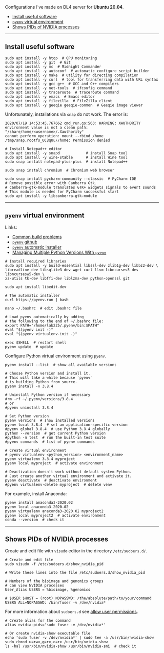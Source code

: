 Configurations I've made on DL4 server for **Ubuntu 20.04**.

   - [Install useful software](#software)
   - [`pyenv` virtual environment](#pyenv)
   - [Shows PIDs of NVIDIA processes](#permissions)

---
## <a name="software" />Install useful software

```shell script
sudo apt install -y htop  # CPU monitoring
sudo apt install -y git  # Git
sudo apt install -y mc  # Midnight Commander
sudo apt install -y autoconf  # automatic configure script builder
sudo apt install -y make  # utility for directing compilation
sudo apt install -y curl  # tool for transferring data with URL syntax
sudo apt install -y gcc g++  # GCC and C++ compilers
sudo apt install -y net-tools  # ifconfig command
sudo apt install -y traceroute  # traceroute command
sudo apt install -y emacs  # Emacs editor
sudo apt install -y filezilla  # FileZilla client
sudo apt install -y geeqie geeqie-common  # Geeqie image viewer
```

Unfortunately, installations via `snap` do not work.
The error is:

```text
2020/07/19 14:53:45.767662 cmd_run.go:563: WARNING: XAUTHORITY environment value is not a clean path: "/share/home/<username>/.Xauthority"
cannot perform operation: mount --rbind /home /tmp/snap.rootfs_UCBqUu//home: Permission denied
```

```shell script
# Install Notepad++ editor
sudo apt install -y snapd            # install Snap tool
sudo apt install -y wine-stable      # install Wine tool
sudo snap install notepad-plus-plus  # install Notepad++

sudo snap install chromium  # Chromium web browser

sudo snap install pycharm-community --classic  # PyCharm IDE
# Remove possible error with Canberra Gtk.
# canberra-gtk-module translates GTK+ widgets signals to event sounds
# This module is needed for PyCharm successful start
sudo apt install -y libcanberra-gtk-module
```

---
## <a name="pyenv" />`pyenv` virtual environment
Links:
  - [Common build problems](https://github.com/pyenv/pyenv/wiki/common-build-problems)
  - [`pyenv` github](https://github.com/pyenv/pyenv)
  - [`pyenv` automatic installer](https://github.com/pyenv/pyenv-installer)
  - [Managing Multiple Python Versions With `pyenv`](https://realpython.com/intro-to-pyenv/)

```shell script
# Install required libraries
sudo apt install -y build-essential libssl-dev zlib1g-dev libbz2-dev \
libreadline-dev libsqlite3-dev wget curl llvm libncurses5-dev libncursesw5-dev \
xz-utils tk-dev libffi-dev liblzma-dev python-openssl git

sudo apt install libedit-dev

# The automatic installer
curl https://pyenv.run | bash

nano ~/.bashrc  # edit .bashrc file

# Load pyenv automatically by adding
# the following to the end of ~/.bashrc file:
export PATH="/home/lab225/.pyenv/bin:$PATH"
eval "$(pyenv init -)"
eval "$(pyenv virtualenv-init -)"

exec $SHELL  # restart shell
pyenv update  # update
```

[Configure](https://realpython.com/intro-to-pyenv/)
Python virtual environment using `pyenv`.

```shell script
pyenv install --list  # show all available versions

# Choose Python version and install it.
# This will take a while because `pyenv`
# is building Python from source.
pyenv install -v 3.8.4

# Uninstall Python version if necessary
#rm -rf ~/.pyenv/versions/3.8.4
# or
#pyenv uninstall 3.8.4

# Set Python version
pyenv versions  # show installed versions
pyenv local 3.8.4  # set an application-specific version
#pyenv global 3.8.4  # use Python 3.8.4 globally
python --version  # get current Python version
#python -m test  # run the built-in test suite
#pyenv commands  # list of pyenv commands

# Create virtual environment
# pyenv virtualenv <python_version> <environment_name>
pyenv virtualenv 3.8.4 myproject
pyenv local myproject  # activate environment

# Deactivation doesn't work without default system Python.
# Just create another virtual environment and activate it.
pyenv deactivate  # deactivate environment
#pyenv virtualenv-delete myproject  # delete venv
```

For example, install Anaconda:

```shell script
pyenv install anaconda3-2020.02
pyenv local anaconda3-2020.02
pyenv virtualenv anaconda3-2020.02 myproject2
pyenv local myproject2  # activate environment
conda --version  # check it
```

---
## <a name="permissions" />Shows PIDs of NVIDIA processes

Create and edit file with `visudo` editor
in the directory `/etc/sudoers.d/`.

```shell script
# Create and edit file
sudo visudo -f /etc/sudoers.d/show_nvidia_pid

# Write these lines into the file /etc/sudoers.d/show_nvidia_pid

# Members of the bioimage and genomics groups
# can view NVIDIA processes
User_Alias USERS = %bioimage, %genomics

# $USER $HOST = (root) NOPASSWD: /the/absolute/path/to/your/command
USERS ALL=NOPASSWD: /bin/fuser -v /dev/nvidia*
```

For more information about `sudoers.d` see
[allow user permissions](07_Website_software.md#permissions).

```shell script
# Create alias for the command
alias nvidia-pids='sudo fuser -v /dev/nvidia*'

# Or create nvidia-show executable file
echo 'sudo fuser -v /dev/nvidia*' | sudo tee -a /usr/bin/nvidia-show
sudo chmod u=rwx,g=rx,o=rx /usr/bin/nvidia-show
ls -hal /usr/bin/nvidia-show /usr/bin/nvidia-smi  # check it
```
